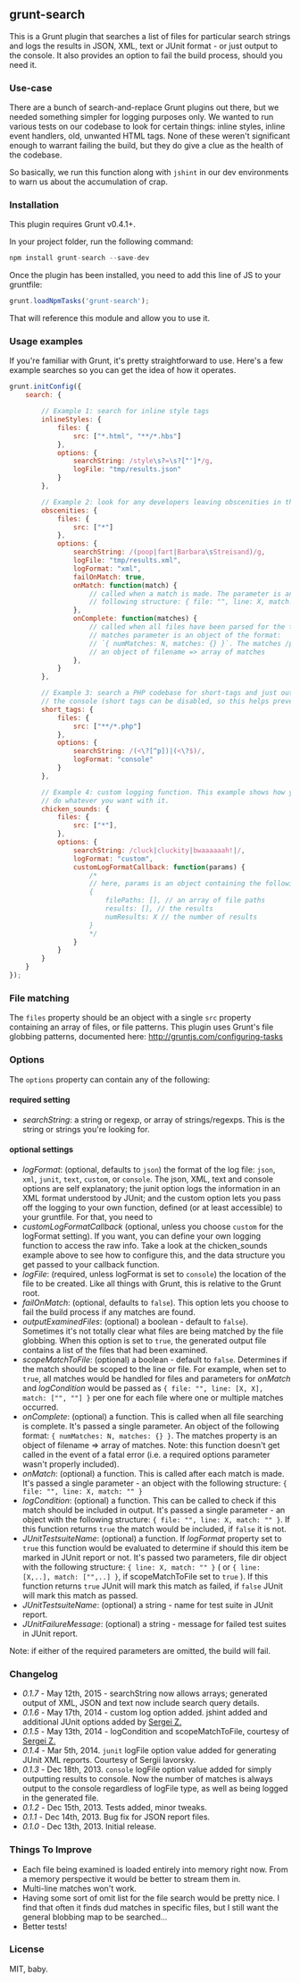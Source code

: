 ## grunt-search

This is a Grunt plugin that searches a list of files for particular search strings and logs the results in JSON, XML,
text or JUnit format - or just output to the console. It also provides an option to fail the build process, should you
need it.

### Use-case

There are a bunch of search-and-replace Grunt plugins out there, but we needed something simpler for logging purposes
only. We wanted to run various tests on our codebase to look for certain things: inline styles, inline event handlers,
old, unwanted HTML tags. None of these weren't significant enough to warrant failing the build, but they do give a
clue as the health of the codebase.

So basically, we run this function along with `jshint` in our dev environments to warn us about the accumulation of crap.

### Installation

This plugin requires Grunt v0.4.1+.

In your project folder, run the following command:

```js
npm install grunt-search --save-dev
```

Once the plugin has been installed, you need to add this line of JS to your gruntfile:

```js
grunt.loadNpmTasks('grunt-search');
```

That will reference this module and allow you to use it.


### Usage examples

If you're familiar with Grunt, it's pretty straightforward to use. Here's a few example searches so you can get the idea
of how it operates.

```js
grunt.initConfig({
    search: {

        // Example 1: search for inline style tags
        inlineStyles: {
            files: {
                src: ["*.html", "**/*.hbs"]
            },
            options: {
                searchString: /style\s?=\s?["']*/g,
                logFile: "tmp/results.json"
            }
        },

        // Example 2: look for any developers leaving obscenities in the codebase
        obscenities: {
            files: {
                src: ["*"]
            },
            options: {
                searchString: /(poop|fart|Barbara\sStreisand)/g,
                logFile: "tmp/results.xml",
                logFormat: "xml",
                failOnMatch: true,
                onMatch: function(match) {
                    // called when a match is made. The parameter is an object of the
                    // following structure: { file: "", line: X, match: "" }
                },
                onComplete: function(matches) {
                    // called when all files have been parsed for the target. The
                    // matches parameter is an object of the format:
                    // `{ numMatches: N, matches: {} }`. The matches /property is
                    // an object of filename => array of matches
                },
            }
        },

        // Example 3: search a PHP codebase for short-tags and just output the findings to
        // the console (short tags can be disabled, so this helps prevent them sneaking in!)
		short_tags: {
			files: {
				src: ["**/*.php"]
			},
			options: {
				searchString: /(<\?[^p])|(<\?$)/,
				logFormat: "console"
			}
		},

		// Example 4: custom logging function. This example shows how you can access the raw results to
		// do whatever you want with it.
		chicken_sounds: {
			files: {
				src: ["*"],
			},
			options: {
				searchString: /cluck|cluckity|bwaaaaaah!|/,
				logFormat: "custom",
				customLogFormatCallback: function(params) {
					/*
					// here, params is an object containing the following
					{
						filePaths: [], // an array of file paths
						results: [], // the results
						numResults: X // the number of results
					}
					*/
				}
			}
		}
    }
});
```

### File matching

The `files` property should be an object with a single `src` property containing an array of files, or file patterns.
This plugin uses Grunt's file globbing patterns, documented here:
http://gruntjs.com/configuring-tasks


### Options

The `options` property can contain any of the following:

#### required setting
- *searchString*: a string or regexp, or array of strings/regexps. This is the string or strings you're looking for.

#### optional settings
- *logFormat*: (optional, defaults to `json`) the format of the log file: `json`, `xml`, `junit`, `text`, `custom`,
or `console`. The json, XML, text and console options are self explanatory; the junit option logs the information in
an XML format understood by JUnit; and the custom option lets you pass off the logging to your own function, defined
(or at least accessible) to your gruntfile. For that, you need to
- *customLogFormatCallback* (optional, unless you choose `custom` for the logFormat setting). If you want, you can define
your own logging function to access the raw info. Take a look at the chicken_sounds example above to see how to configure
this, and the data structure you get passed to your callback function.
- *logFile*: (required, unless logFormat is set to `console`) the location of the file to be created. Like all things with
Grunt, this is relative to the Grunt root.
- *failOnMatch*: (optional, defaults to `false`). This option lets you choose to fail the build process if any matches
are found.
- *outputExaminedFiles*: (optional) a boolean - default to `false`). Sometimes it's not totally clear what files are
being matched by the file globbing. When this option is set to `true`, the generated output file contains a list of the
files that had been examined.
- *scopeMatchToFile*: (optional) a boolean - default to `false`. Determines if the match should be scoped to the line or file.
For example, when set to `true`, all matches would be handled for files and parameters for *onMatch*
and *logCondition* would be passed as `{ file: "", line: [X, X], match: ["", ""] }` per one for each file where one
or multiple matches occurred.
- *onComplete*: (optional) a function. This is called when all file searching is complete. It's passed a single parameter.
An object of the following format: `{ numMatches: N, matches: {} }`. The matches property is an object of
filename => array of matches. Note: this function doesn't get called in the event of a fatal error (i.e. a required
options parameter wasn't properly included).
- *onMatch*: (optional) a function. This is called after each match is made. It's passed a single parameter - an object
with the following structure: `{ file: "", line: X, match: "" }`
- *logCondition*: (optional) a function. This can be called to check if this match should be included in output. It's
passed a single parameter - an object with the following structure: `{ file: "", line: X, match: "" }`. If this function
returns `true` the match would be included, if `false` it is not.
- *JUnitTestsuiteName*: (optional) a function. If *logFormat* property set to `true` this function would be evaluated to determine if should this item be marked in JUnit report or not. It's passed two parameters, file dir object
with the following structure: `{ line: X, match: "" }` ( or `{ line: [X,..], match: ["",..] }`, if scopeMatchToFile set to `true` ). If this function returns `true` JUnit will mark this match as failed, if `false` JUnit will mark this match as passed.
- *JUnitTestsuiteName*: (optional) a string - name for test suite in JUnit report.
- *JUnitFailureMessage*: (optional) a string - message for failed test suites in JUnit report.

Note: if either of the required parameters are omitted, the build will fail.

### Changelog

- *0.1.7* - May 12th, 2015 - searchString now allows arrays; generated output of XML, JSON and text now include search query details.
- *0.1.6* - May 17th, 2014 - custom log option added. jshint added and additional JUnit options added by [Sergei Z.](https://github.com/sagens42)
- *0.1.5* - May 13th, 2014 - logCondition and scopeMatchToFile, courtesy of [Sergei Z.](https://github.com/sagens42)
- *0.1.4* - Mar 5th, 2014. `junit` logFile option value added for generating JUnit XML reports. Courtesy of Sergii Iavorsky.
- *0.1.3* - Dec 18th, 2013. `console` logFile option value added for simply outputting results to console. Now the number of
matches is always output to the console regardless of logFile type, as well as being logged in the generated file.
- *0.1.2* - Dec 15th, 2013. Tests added, minor tweaks.
- *0.1.1* - Dec 14th, 2013. Bug fix for JSON report files.
- *0.1.0* - Dec 13th, 2013. Initial release.

### Things To Improve

- Each file being examined is loaded entirely into memory right now. From a memory perspective it would be better to
stream them in.
- Multi-line matches won't work.
- Having some sort of omit list for the file search would be pretty nice. I find that often it finds dud matches in specific files, but I still want the general blobbing map to be searched...
- Better tests!

### License

MIT, baby.

